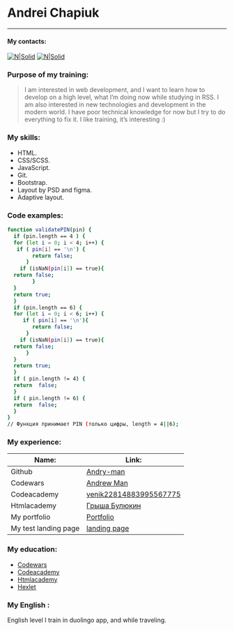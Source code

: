 # Andrei Chapiuk
____
#### My contacts:
[![N|Solid](https://s3.us-east-2.amazonaws.com/upload-icon/uploads/icons/png/4299173531574338602-64.png)](venik2281488@gmail.com)
[![N|Solid](https://s3.us-east-2.amazonaws.com/upload-icon/uploads/icons/png/1766858341556105723-64.png)](https://telegram.me/kod321)
### Purpose of my training:
>I am interested in web development, and I want to learn how to develop on a high level, what I’m doing now while studying in RSS.
I am also interested in new technologies and development in the modern world.
I have poor technical knowledge for now but I try to do everything to fix it.
I like training, it’s interesting :)
### My skills: 
  - HTML.
  - CSS/SCSS.
  - JavaScript.
  - Git.
  - Bootstrap.
  - Layout by PSD and figma.
  - Adaptive layout.
### Code examples:
```sh
function validatePIN(pin) {
  if (pin.length == 4 ) {
  for (let i = 0; i < 4; i++) { 
   if ( pin[i] == '\n') {
        return false;
      }
    if (isNaN(pin[i]) == true){
  return false;
        }
  }
  return true;
  }
  if (pin.length == 6) {
  for (let i = 0; i < 6; i++) {
     if ( pin[i] == '\n'){
        return false;
      }
    if (isNaN(pin[i]) == true){
  return false;
      }
  }
  return true;
  }
  if ( pin.length != 4) {
  return  false;
  } 
  if ( pin.length != 6) {
  return  false;
  } 
}
// Функция принимает PIN (только цифры, length = 4||6);
```
###  My experience:
| Name: |Link: |
| ------ | ------ |
| Github | [Andry-man](https://github.com/Andry-man) |
| Codewars | [Andrew Man](https://www.codewars.com/users/Andrew%20Man) |
| Codeacademy | [venik22814883995567775](https://www.codecademy.com/profiles/venik22814883995567775) |
| Htmlacademy | [Грыша Булюкин](https://htmlacademy.ru/profile/id1193861)   |
| My portfolio |[Portfolio](http://poor-camera.surge.sh/)  |
| My test landing page | [landing page](http://portfol-andry.surge.sh/index.html) |
###  My education:
 -  [Codewars](https://www.codewars.com/users/Andrew%20Man) 
 -  [Codeacademy](https://www.codecademy.com/profiles/venik22814883995567775) 
 -  [Htmlacademy](https://htmlacademy.ru/profile/id1193861)
 -  [Hexlet](https://ru.hexlet.io/u/andry-man)
###  My English :
English level I train in duolingo app, and while traveling.